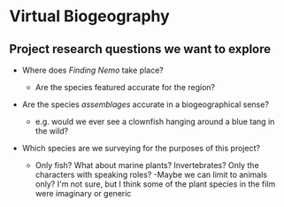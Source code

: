 # Virtual Biogeography
## Project research questions we want to explore

* Where does *Finding Nemo* take place?
  - Are the species featured accurate for the region?

* Are the species *assemblages* accurate in a biogeographical sense?
  - e.g. would we ever see a clownfish hanging around a blue tang in the wild?

* Which species are we surveying for the purposes of this project?
  - Only fish? What about marine plants? Invertebrates? Only the characters with speaking roles?
  -Maybe we can limit to animals only? I'm not sure, but I think some of the plant species in the film were imaginary or generic
